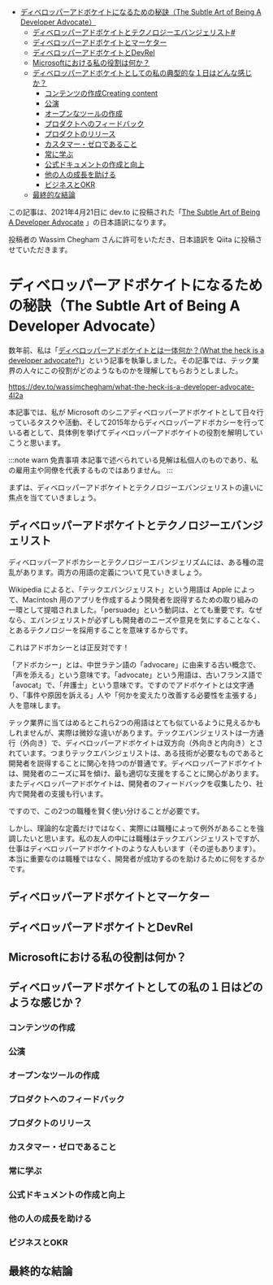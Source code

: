 - [ディベロッパーアドボケイトになるための秘訣（The Subtle Art of Being A Developer Advocate）](#ディベロッパーアドボケイトになるための秘訣the-subtle-art-of-being-a-developer-advocate)
  - [ディベロッパーアドボケイトとテクノロジーエバンジェリスト#](#ディベロッパーアドボケイトとテクノロジーエバンジェリスト)
  - [ディベロッパーアドボケイトとマーケター](#ディベロッパーアドボケイトとマーケター)
  - [ディベロッパーアドボケイトとDevRel](#ディベロッパーアドボケイトとdevrel)
  - [Microsoftにおける私の役割は何か？](#microsoftにおける私の役割は何か)
  - [ディベロッパーアドボケイトとしての私の典型的な１日はどんな感じか？](#ディベロッパーアドボケイトとしての私の典型的な１日はどんな感じか)
    - [コンテンツの作成Creating content](#コンテンツの作成creating-content)
    - [公演](#公演)
    - [オープンなツールの作成](#オープンなツールの作成)
    - [プロダクトへのフィードバック](#プロダクトへのフィードバック)
    - [プロダクトのリリース](#プロダクトのリリース)
    - [カスタマー・ゼロであること](#カスタマーゼロであること)
    - [常に学ぶ](#常に学ぶ)
    - [公式ドキュメントの作成と向上](#公式ドキュメントの作成と向上)
    - [他の人の成長を助ける](#他の人の成長を助ける)
    - [ビジネスとOKR](#ビジネスとokr)
  - [最終的な結論](#最終的な結論)

この記事は、2021年4月21日に dev.to に投稿された「[The Subtle Art of Being A Developer Advocate](https://dev.to/wassimchegham/the-subtle-art-of-being-a-developer-advocate-gdg) 」の日本語訳になります。

投稿者の Wassim Chegham さんに許可をいただき、日本語訳を Qiita に投稿させていただきます。

# ディベロッパーアドボケイトになるための秘訣（The Subtle Art of Being A Developer Advocate）

数年前、私は「[ディベロッパーアドボケイトとは一体何か？(What the heck is a developer advocate?)](https://www.freecodecamp.org/news/what-the-heck-is-a-developer-advocate-87ab4faccfc4/)」という記事を執筆しました。その記事では、テック業界の人々にこの役割がどのようなものかを理解してもらおうとしました。

https://dev.to/wassimchegham/what-the-heck-is-a-developer-advocate-4l2a

本記事では、私が Microsoft のシニアディベロッパーアドボケイトとして日々行っているタスクや活動、そして2015年からディベロッパーアドボカシーを行っている者として、具体例を挙げてディベロッパーアドボケイトの役割を解明していこうと思います。

:::note warn
免責事項
本記事で述べられている見解は私個人のものであり、私の雇用主や同僚を代表するものではありません。
:::

まずは、ディベロッパーアドボケイトとテクノロジーエバンジェリストの違いに焦点を当てていきましょう。

## ディベロッパーアドボケイトとテクノロジーエバンジェリスト

ディベロッパーアドボカシーとテクノロジーエバンジェリズムには、ある種の混乱があります。両方の用語の定義について見ていきましょう。

Wikipedia によると、「テックエバンジェリスト」という用語は Apple によって、Macintosh 用のアプリを作成するよう開発者を説得するための取り組みの一環として提唱されました。「persuade」という動詞は、とても重要です。なぜなら、エバンジェリストが必ずしも開発者のニーズや意見を気にすることなく、とあるテクノロジーを採用することを意味するからです。

これはアドボカシーとは正反対です！

「アドボカシー」とは、中世ラテン語の「advocare」に由来する古い概念で、「声を添える」という意味です。「advocate」という用語は、古いフランス語で「avocat」で、「弁護士」という意味です。ですのでアドボケイトとは文字通り、「事件や原因を訴える」人や「何かを変えたり改善する必要性を主張する」人を意味します。

テック業界に当てはめるとこれら2つの用語はとても似ているように見えるかもしれませんが、実際は微妙な違いがあります。テックエバンジェリストは一方通行（外向き）で、ディベロッパーアドボケイトは双方向（外向きと内向き）とされています。つまりテックエバンジェリストは、ある技術が必要なものであると開発者を説得することに関心を持つのが普通です。ディベロッパーアドボケイトは、開発者のニーズに耳を傾け、最も適切な支援をすることに関心があります。またディベロッパーアドボケイトは、開発者のフィードバックを収集したり、社内で開発者の支援も行います。

ですので、この2つの職種を賢く使い分けることが必要です。

しかし、理論的な定義だけではなく、実際には職種によって例外があることを強調したいと思います。私の友人の中には職種はテックエバンジェリストですが、仕事はディベロッパーアドボケイトのような人もいます（その逆もあります）。本当に重要なのは職種ではなく、開発者が成功するのを助けるために何をするかです。

## ディベロッパーアドボケイトとマーケター

## ディベロッパーアドボケイトとDevRel

## Microsoftにおける私の役割は何か？

## ディベロッパーアドボケイトとしての私の１日はどのような感じか？

### コンテンツの作成

### 公演

### オープンなツールの作成

### プロダクトへのフィードバック

### プロダクトのリリース

### カスタマー・ゼロであること

### 常に学ぶ

### 公式ドキュメントの作成と向上

### 他の人の成長を助ける

### ビジネスとOKR

## 最終的な結論